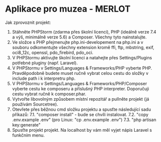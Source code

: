 # Aplikace pro muzea - MERLOT

Jak zprovoznit projekt:

1. Stáhněte PHPStorm (zdarma přes školní licenci), PHP (ideálně verze 7.4 a výš, minimálně verze 5.6) a Composer. Všechny tyto nainstalujte.
2. Ve složce s PHP přejmenujte php.ini-developement na php.ini a v souboru odkomentujte všechny extension kromě ffi, ftp, mbstring, exif, oci8_12c, openssl, pdo_firebird, pdo_oci.
3. V PHPStormu aktivujte školní licenci a natahejte přes Settings/Plugins potřebné pluginy (např. Laravel).
4. V PHPStormu v Settings/Languages & Frameworks/PHP vyberte PHP. Pravděpodobně budete muset ručně vybrat celou cestu do složky v include path i k interpretru php.
5. V PHPStormu v Settings/Languages & Frameworks/PHP/Composer vyberte cestu ke composeru a příslušný PHP interpreter. Doporučuji cestu vybrat ručně k composer.phar.
6. Vytvořte libovolným způsobem místní repozitář a pullněte projekt (já používám Sourcetree).
7. Otevřete přes běžnou cmd složku projektu a spusťte následující sadu příkazů:
7.1. "composer install" - bude se chvíli instalovat.
7.2. "copy .env.example .env" (pro Linux: "cp .env.example .env")
7.3. "php artisan key:generate"
8. Spusťte projekt projekt. Na localhost by vám měl vyjet nápis Laravel s funkčním menu.